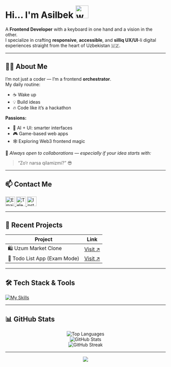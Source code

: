 # Hi... I'm Asilbek <img src="https://user-images.githubusercontent.com/72663882/171687151-bb31c996-c9d2-49c8-b593-734946893b23.gif" alt="waving hand gif" width="40" />

A **Frontend Developer** with a keyboard in one hand and a vision in the other.  
I specialize in crafting **responsive**, **accessible**, and **silliq UX/UI**-li digital experiences straight from the heart of Uzbekistan 🇺🇿.

---

## 👨‍💻 About Me

I’m not just a coder — I’m a frontend **orchestrator**.  
My daily routine:
- ☕ Wake up  
- 💡 Build ideas  
- 🔥 Code like it’s a hackathon

**Passions:**
- 🧠 AI + UI: smarter interfaces
- 🎮 Game-based web apps
- 🕸️ Exploring Web3 frontend magic

💬 *Always open to collaborations — especially if your idea starts with:*  
> “Zo‘r narsa qilamizmi?” 😎

---

## 📫 Contact Me

<a href="mailto:asilbekegamnazarov999@gmail.com">
  <img alt="Email" src="https://img.shields.io/badge/Gmail-D14836?style=for-the-badge&logo=gmail&logoColor=white" height="30" />
</a>
<a href="https://t.me/as1lbekCoderjon_0o9">
  <img alt="Telegram" src="https://img.shields.io/badge/Telegram-2CA5E0?style=for-the-badge&logo=telegram&logoColor=white" height="30" />
</a>
<a href="https://www.linkedin.com/in/as1lbek.stud1o">
   <img alt="Instagram" src="https://img.shields.io/badge/Instagram-E4405F?style=for-the-badge&logo=instagram&logoColor=white" height="30" />
</a>

---

## 🚀 Recent Projects

| Project | Link |
|--------|------|
| 🛍️ Uzum Market Clone | [Visit ↗](https://uzum-clone-asl.vercel.app/) |
| 🎯 Todo List App (Exam Mode) | [Visit ↗](https://asilbek-todo.vercel.app/) |

---

## 🛠️ Tech Stack & Tools

[![My Skills](https://skillicons.dev/icons?i=js,react,vite,html,css,bootstrap,tailwind,figma,github,vercel,vscode&perline=8)](#)

---

## 📊 GitHub Stats

<p align="center">
  <img src="https://github-readme-stats.vercel.app/api/top-langs/?username=coder-bek&layout=compact&theme=tokyonight" alt="Top Languages" />
  <br />
  <img src="https://github-readme-stats.vercel.app/api?username=coder-bek&show_icons=true&theme=tokyonight" alt="GitHub Stats" />
  <br />
  <img src="https://streak-stats.demolab.com/?user=coder-bek&theme=tokyonight" alt="GitHub Streak" />
</p>

---

<p align="center">
  <img src="https://capsule-render.vercel.app/api?type=waving&color=0:00b3ff,100:purple&height=100&section=footer"/>
</p>
